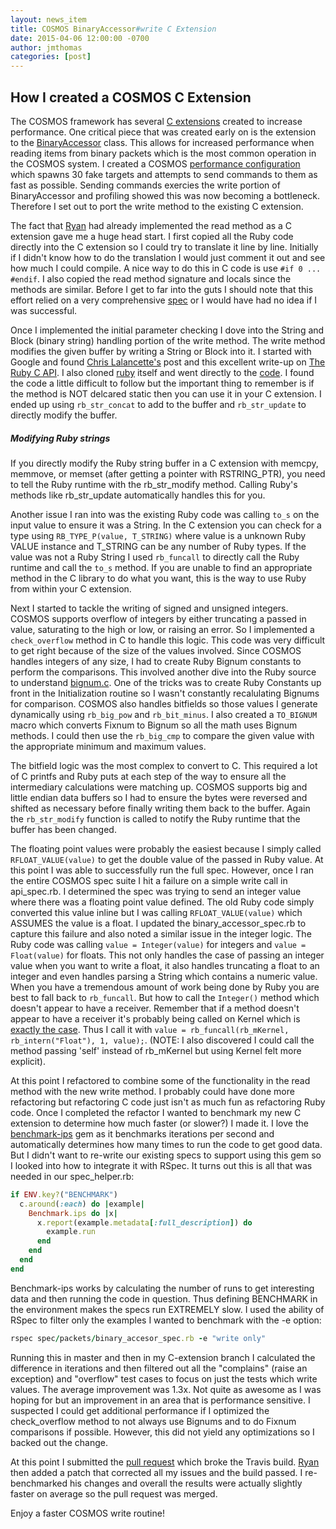 ```yaml
---
layout: news_item
title: COSMOS BinaryAccessor#write C Extension
date: 2015-04-06 12:00:00 -0700
author: jmthomas
categories: [post]
---
```


## How I created a COSMOS C Extension

The COSMOS framework has several [C extensions](https://github.com/BallAerospace/COSMOS/tree/master/ext/cosmos/ext) created to increase performance. One critical piece that was created early on is the extension to the [BinaryAccessor](https://github.com/BallAerospace/COSMOS/blob/cosmos4/lib/cosmos/packets/binary_accessor.rb) class. This allows for increased performance when reading items from binary packets which is the most common operation in the COSMOS system. I created a COSMOS [performance configuration](https://github.com/BallAerospace/COSMOS/tree/master/test/performance) which spawns 30 fake targets and attempts to send commands to them as fast as possible. Sending commands exercies the write portion of BinaryAccessor and profiling showed this was now becoming a bottleneck. Therefore I set out to port the write method to the existing C extension.

The fact that [Ryan](https://github.com/ryanatball) had already implemented the read method as a C extension gave me a huge head start. I first copied all the Ruby code directly into the C extension so I could try to translate it line by line. Initially if I didn't know how to do the translation I would just comment it out and see how much I could compile. A nice way to do this in C code is use `#if 0 ... #endif`. I also copied the read method signature and locals since the methods are similar. Before I get to far into the guts I should note that this effort relied on a very comprehensive [spec](https://github.com/BallAerospace/COSMOS/blob/cosmos4/spec/packets/binary_accessor_spec.rb) or I would have had no idea if I was successful.

Once I implemented the initial parameter checking I dove into the String and Block (binary string) handling portion of the write method. The write method modifies the given buffer by writing a String or Block into it. I started with Google and found [Chris Lalancette's](http://clalance.blogspot.com/2011/01/writing-ruby-extensions-in-c-part-8.html) post and this excellent write-up on [The Ruby C API](http://silverhammermba.github.io/emberb/c). I also cloned [ruby](https://github.com/ruby/ruby) itself and went directly to the [code](https://github.com/ruby/ruby/blob/trunk/string.c). I found the code a little difficult to follow but the important thing to remember is if the method is NOT delcared static then you can use it in your C extension. I ended up using `rb_str_concat` to add to the buffer and `rb_str_update` to directly modify the buffer.

<div class="note warning">
  <h5>Modifying Ruby strings</h5>
  <p>If you directly modify the Ruby string buffer in a C extension with memcpy, memmove, or memset (after getting a pointer with RSTRING_PTR), you need to tell the Ruby runtime with the rb_str_modify method. Calling Ruby's methods like rb_str_update automatically handles this for you.</p>
</div>

Another issue I ran into was the existing Ruby code was calling `to_s` on the input value to ensure it was a String. In the C extension you can check for a type using `RB_TYPE_P(value, T_STRING)` where value is a unknown Ruby VALUE instance and T_STRING can be any number of Ruby types. If the value was not a Ruby String I used `rb_funcall` to directly call the Ruby runtime and call the `to_s` method. If you are unable to find an appropriate method in the C library to do what you want, this is the way to use Ruby from within your C extension.

Next I started to tackle the writing of signed and unsigned integers. COSMOS supports overflow of integers by either truncating a passed in value, saturating to the high or low, or raising an error. So I implemented a `check_overflow` method in C to handle this logic. This code was very difficult to get right because of the size of the values involved. Since COSMOS handles integers of any size, I had to create Ruby Bignum constants to perform the comparisons. This involved another dive into the Ruby source to understand [bignum.c](https://github.com/ruby/ruby/blob/trunk/bignum.c). One of the tricks was to create Ruby Constants up front in the Initialization routine so I wasn't constantly recalulating Bignums for comparison. COSMOS also handles bitfields so those values I generate dynamically using `rb_big_pow` and `rb_bit_minus`. I also created a `TO_BIGNUM` macro which converts Fixnum to Bignum so all the math uses Bignum methods. I could then use the `rb_big_cmp` to compare the given value with the appropriate minimum and maximum values.

The bitfield logic was the most complex to convert to C. This required a lot of C printfs and Ruby puts at each step of the way to ensure all the intermediary calculations were matching up. COSMOS supports big and little endian data buffers so I had to ensure the bytes were reversed and shifted as necessary before finally writing them back to the buffer. Again the `rb_str_modify` function is called to notify the Ruby runtime that the buffer has been changed.

The floating point values were probably the easiest because I simply called `RFLOAT_VALUE(value)` to get the double value of the passed in Ruby value. At this point I was able to successfully run the full spec. However, once I ran the entire COSMOS spec suite I hit a failure on a simple write call in api_spec.rb. I determined the spec was trying to send an integer value where there was a floating point value defined. The old Ruby code simply converted this value inline but I was calling `RFLOAT_VALUE(value)` which ASSUMES the value is a float. I updated the binary_accessor_spec.rb to capture this failure and also noted a similar issue in the integer logic. The Ruby code was calling `value = Integer(value)` for integers and `value = Float(value)` for floats. This not only handles the case of passing an integer value when you want to write a float, it also handles truncating a float to an integer and even handles parsing a String which contains a numeric value. When you have a tremendous amount of work being done by Ruby you are best to fall back to `rb_funcall`. But how to call the `Integer()` method which doesn't appear to have a receiver. Remember that if a method doesn't appear to have a receiver it's probably being called on Kernel which is [exactly the case](http://www.rubydoc.info/stdlib/core/Kernel#Integer-instance_method). Thus I call it with `value = rb_funcall(rb_mKernel, rb_intern("Float"), 1, value);`. (NOTE: I also discovered I could call the method passing 'self' instead of rb_mKernel but using Kernel felt more explicit).

At this point I refactored to combine some of the functionality in the read method with the new write method. I probably could have done more refactoring but refactoring C code just isn't as much fun as refactoring Ruby code. Once I completed the refactor I wanted to benchmark my new C extension to determine how much faster (or slower?) I made it. I love the [benchmark-ips](https://github.com/evanphx/benchmark-ips) gem as it benchmarks iterations per second and automatically determines how many times to run the code to get good data. But I didn't want to re-write our existing specs to support using this gem so I looked into how to integrate it with RSpec. It turns out this is all that was needed in our spec_helper.rb:

```ruby
if ENV.key?("BENCHMARK")
  c.around(:each) do |example|
    Benchmark.ips do |x|
      x.report(example.metadata[:full_description]) do
        example.run
      end
    end
  end
end
```

Benchmark-ips works by calculating the number of runs to get interesting data and then running the code in question. Thus defining BENCHMARK in the environment makes the specs run EXTREMELY slow. I used the ability of RSpec to filter only the examples I wanted to benchmark with the -e option:

```ruby
rspec spec/packets/binary_accesor_spec.rb -e "write only"
```

Running this in master and then in my C-extension branch I calculated the difference in iterations and then filtered out all the "complains" (raise an exception) and "overflow" test cases to focus on just the tests which write values. The average improvement was 1.3x. Not quite as awesome as I was hoping for but an improvement in an area that is performance sensitive. I suspected I could get additional performance if I optimized the check_overflow method to not always use Bignums and to do Fixnum comparisons if possible. However, this did not yield any optimizations so I backed out the change.

At this point I submitted the [pull request](https://github.com/BallAerospace/COSMOS/pull/103) which broke the Travis build. [Ryan](https://github.com/ryanatball) then added a patch that corrected all my issues and the build passed. I re-benchmarked his changes and overall the results were actually slightly faster on average so the pull request was merged.

Enjoy a faster COSMOS write routine!
